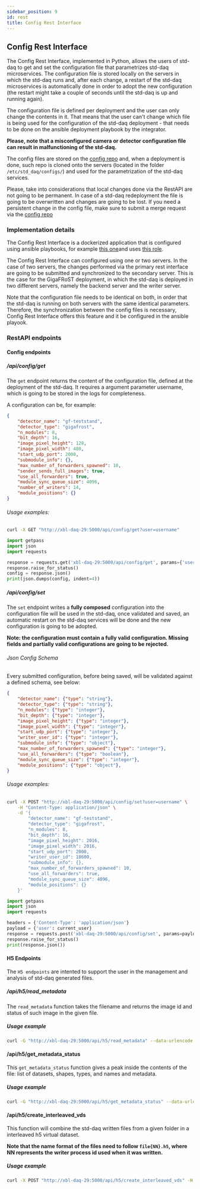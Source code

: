 ```yaml
---
sidebar_position: 9
id: rest
title: Config Rest Interface
---
```


## Config Rest Interface

The Config Rest Interface, implemented in Python, allows the users of std-daq to get and set the configuration file that parametrizes std-daq microservices. The configuration file is stored locally on the servers in which the std-daq runs and, after each change, a restart of the std-daq microservices is automatically done in order to adopt the new configuration (the restart might take a couple of seconds until the std-daq is up and running again). 

The configuration file is defined per deployment and the user can only change the contents in it. That means that the user can't change which file is being used for the configuration of the std-daq deployment - that needs to be done on the ansible deployment playbook by the integrator. 

**Please, note that a misconfigured camera or detector configuration file can result in malfunctioning of the std-daq.** 

The config files are stored on the [config repo](https://git.psi.ch/std_daq_configs) and, when a deployment is done, such repo is cloned onto the servers (located in the folder ```/etc/std_daq/configs/```) and used for the parametrization of the std-daq services. 

Please, take into considerations that local changes done via the RestAPI are not going to be permanent. In case of a std-daq redeployment the file is going to be overwritten and changes are going to be lost. If you need a persistent change in the config file, make sure to submit a merge request via the [config repo](https://git.psi.ch/std_daq_configs)

### Implementation details

The Config Rest Interface is a dockerized application that is configured using ansible playbooks, for example [this one](https://git.psi.ch/std_daq_configs/sls/poc_fast_deploy/-/blob/master/tomcat.gf1.h5_compression.yml?ref_type=heads)and uses  [this role](https://git.psi.ch/controls-ci/psi.std_daq_rest). 

The Config Rest Interface can configured using one or two servers. In the case of two servers, the changes performed via the primary rest interface are going to be submitted and synchronized to the secondary server. This is the case for the GigaFRoST deployment, in which the std-daq is deployed in two different servers, namely the backend server and the writer server. 

Note that the configuration file needs to be identical on both, in order that the std-daq is running on both servers with the same identical parameters. Therefore, the synchronization between the config files is necessary, Config Rest Interface offers this feature and it be configured in the ansible playook.

### RestAPI endpoints

#### Config endpoints

##### /api/config/get

The `get` endpoint returns the content of the configuration file, defined at the deployment of the std-daq. It requires a argument parameter username, which is going to be stored in the logs for completeness.

A configuration can be, for example: 

```json
{
	"detector_name": "gf-teststand",
	"detector_type": "gigafrost",
	"n_modules": 8,
	"bit_depth": 16,
	"image_pixel_height": 128,
	"image_pixel_width": 480,
	"start_udp_port": 2000,
	"submodule_info": {},
	"max_number_of_forwarders_spawned": 10,
	"sender_sends_full_images": true,
	"use_all_forwarders": true,
	"module_sync_queue_size": 4096,
	"number_of_writers": 14,
	"module_positions": {}
}
```

###### Usage examples:

```bash
curl -X GET "http://xbl-daq-29:5000/api/config/get?user=username"
```

```python
import getpass
import json
import requests

response = requests.get('xbl-daq-29:5000/api/config/get', params={'user': getpass.getuser()})
response.raise_for_status()
config = response.json()
print(json.dumps(config, indent=4))
```

##### /api/config/set

The `set` endpoint writes a **fully composed** configuration into the configuration file will be used in the std-daq, once validated and saved, an automatic restart on the std-daq services will be done and the new configuration is going to be adopted. 

**Note: the configuration must contain a fully valid configuration. Missing fields and partially valid configurations are going to be rejected.**



###### Json Config Schema

Every submitted configuration, before being saved, will be validated against a defined schema, see below:

```json
{
	"detector_name": {"type": "string"},
	"detector_type": {"type": "string"},
	"n_modules": {"type": "integer"},
	"bit_depth": {"type": "integer"},
	"image_pixel_height": {"type": "integer"},
	"image_pixel_width": {"type": "integer"},
	"start_udp_port": {"type": "integer"},
	"writer_user_id": {"type": "integer"},
	"submodule_info": {"type": "object"},
	"max_number_of_forwarders_spawned": {"type": "integer"},
	"use_all_forwarders": {"type": "boolean"},
	"module_sync_queue_size": {"type": "integer"},
	"module_positions": {"type": "object"},
}
```

###### Usage examples:

```bash
curl -X POST "http://xbl-daq-29:5000/api/config/set?user=username" \
    -H "Content-Type: application/json" \
    -d '{
        "detector_name": "gf-teststand",
        "detector_type": "gigafrost",
        "n_modules": 8,
        "bit_depth": 16,
        "image_pixel_height": 2016,
        "image_pixel_width": 2016,
        "start_udp_port": 2000,
        "writer_user_id": 18600,
        "submodule_info": {},
        "max_number_of_forwarders_spawned": 10,
        "use_all_forwarders": true,
        "module_sync_queue_size": 4096,
        "module_positions": {}
    }'
```

```python
import getpass
import json
import requests

headers = {'Content-Type': 'application/json'}
payload = {'user': current_user}
response = requests.post('xbl-daq-29:5000/api/config/set', params=payload, data=json.dumps(new_config), headers=headers)
response.raise_for_status()
print(response.json())
```


#### H5 Endpoints

The ```H5 endpoints``` are intented to support the user in the management and analysis of std-daq generated files.

##### /api/h5/read_metadata

The ```read_metadata``` function takes the filename and returns the image id and status of such image in the given file.

##### Usage example

```bash
curl -G "http://xbl-daq-29:5000/api/h5/read_metadata" --data-urlencode "filename=/gpfs/test/test-beamline/interleaved_api_virtual.h5
```


#### /api/h5/get_metadata_status

This ```get_metadata_status``` function gives a peak inside the contents of the file: list of datasets, shapes, types, and names and metadata.

##### Usage example
```bash
curl -G "http://xbl-daq-29:5000/api/h5/get_metadata_status" --data-urlencode "filename=/gpfs/test/test-beamline/interleaved_api_virtual.h5
```

#### /api/h5/create_interleaved_vds

This function will combine the std-daq written files from a given folder in a interleaved h5 virtual dataset.

**Note that the name format of the files need to follow ```file{NN}.h5```, where NN represents the writer process id used when it was written.**

##### Usage example

```bash
curl -X POST "http://xbl-daq-29:5000/api/h5/create_interleaved_vds" -H "Content-Type: application/json" -d '{"base_path": "/gpfs/test/test-beamline", "output_file": "interleaved_api_virtual.h5"}'
```